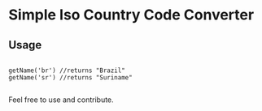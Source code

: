 # Simple Iso Country Code Converter

## Usage

```

getName('br') //returns "Brazil"
getName('sr') //returns "Suriname"


```

Feel free to use and contribute.
